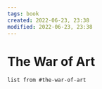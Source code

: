 ```yaml
---
tags: book 
created: 2022-06-23, 23:38
modified: 2022-06-23, 23:38
---
```


# The War of Art
```dataview
list from #the-war-of-art 
```